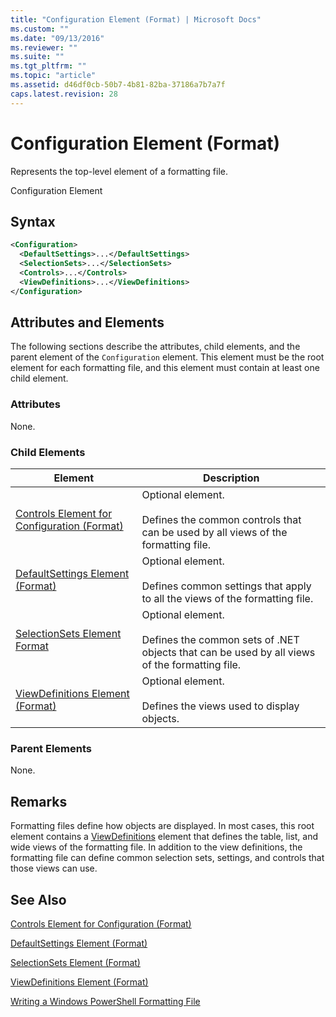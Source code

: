 ```yaml
---
title: "Configuration Element (Format) | Microsoft Docs"
ms.custom: ""
ms.date: "09/13/2016"
ms.reviewer: ""
ms.suite: ""
ms.tgt_pltfrm: ""
ms.topic: "article"
ms.assetid: d46df0cb-50b7-4b81-82ba-37186a7b7a7f
caps.latest.revision: 28
---
```

# Configuration Element (Format)

Represents the top-level element of a formatting file.

Configuration Element

## Syntax

```xml
<Configuration>
  <DefaultSettings>...</DefaultSettings>
  <SelectionSets>...</SelectionSets>
  <Controls>...</Controls>
  <ViewDefinitions>...</ViewDefinitions>
</Configuration>

```

## Attributes and Elements

The following sections describe the attributes, child elements, and the parent element of the `Configuration` element. This element must be the root element for each formatting file, and this element must contain at least one child element.

### Attributes

None.

### Child Elements

|Element|Description|
|-------------|-----------------|
|[Controls Element for Configuration (Format)](./controls-element-for-configuration-format.md)|Optional element.<br /><br /> Defines the common controls that can be used by all views of the formatting file.|
|[DefaultSettings Element (Format)](./defaultsettings-element-format.md)|Optional element.<br /><br /> Defines common settings that apply to all the views of the formatting file.|
|[SelectionSets Element Format](./selectionsets-element-format.md)|Optional element.<br /><br /> Defines the common sets of .NET objects that can be used by all views of the formatting file.|
|[ViewDefinitions Element (Format)](./viewdefinitions-element-format.md)|Optional element.<br /><br /> Defines the views used to display objects.|

### Parent Elements

None.

## Remarks

Formatting files define how objects are displayed. In most cases, this root element contains a [ViewDefinitions](./viewdefinitions-element-format.md) element that defines the table, list, and wide views of the formatting file. In addition to the view definitions, the formatting file can define common selection sets, settings, and controls that those views can use.

## See Also

[Controls Element for Configuration (Format)](./controls-element-for-configuration-format.md)

[DefaultSettings Element (Format)](./defaultsettings-element-format.md)

[SelectionSets Element (Format)](./selectionsets-element-format.md)

[ViewDefinitions Element (Format)](./viewdefinitions-element-format.md)

[Writing a Windows PowerShell Formatting File](./writing-a-powershell-formatting-file.md)
